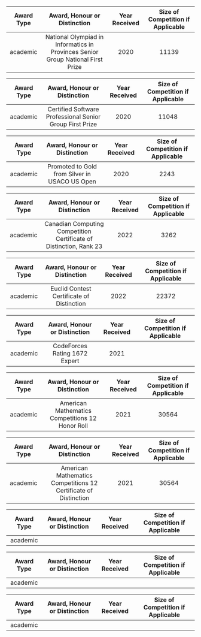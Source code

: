 |Award Type|Award, Honour or Distinction|Year Received|Size of Competition if Applicable|
|:-----:|:-----:|:-----:|:-----:|
|academic|National Olympiad in Informatics in Provinces Senior Group National First Prize|2020|11139|

|Award Type|Award, Honour or Distinction|Year Received|Size of Competition if Applicable|
|:-----:|:-----:|:-----:|:-----:|
|academic|Certified Software Professional Senior Group First Prize|2020|11048|

|Award Type|Award, Honour or Distinction|Year Received|Size of Competition if Applicable|
|:-----:|:-----:|:-----:|:-----:|
|academic|Promoted to Gold from Silver in USACO US Open|2020|2243|

|Award Type|Award, Honour or Distinction|Year Received|Size of Competition if Applicable|
|:-----:|:-----:|:-----:|:-----:|
|academic|Canadian Computing Competition Certificate of Distinction, Rank 23|2022|3262|

|Award Type|Award, Honour or Distinction|Year Received|Size of Competition if Applicable|
|:-----:|:-----:|:-----:|:-----:|
|academic|Euclid Contest Certificate of Distinction|2022|22372|

|Award Type|Award, Honour or Distinction|Year Received|Size of Competition if Applicable|
|:-----:|:-----:|:-----:|:-----:|
|academic|CodeForces Rating 1672 Expert|2021|      |

|Award Type|Award, Honour or Distinction|Year Received|Size of Competition if Applicable|
|:-----:|:-----:|:-----:|:-----:|
|academic|American Mathematics Competitions 12 Honor Roll|2021|30564|

|Award Type|Award, Honour or Distinction|Year Received|Size of Competition if Applicable|
|:-----:|:-----:|:-----:|:-----:|
|academic|American Mathematics Competitions 12 Certificate of Distinction|2021|30564|

|Award Type|Award, Honour or Distinction|Year Received|Size of Competition if Applicable|
|:-----:|:-----:|:-----:|:-----:|
|academic|      |      |      |

|Award Type|Award, Honour or Distinction|Year Received|Size of Competition if Applicable|
|:-----:|:-----:|:-----:|:-----:|
|academic|      |      |      |

|Award Type|Award, Honour or Distinction|Year Received|Size of Competition if Applicable|
|:-----:|:-----:|:-----:|:-----:|
|academic|      |      |      |

